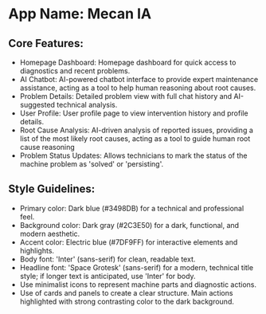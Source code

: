 # **App Name**: Mecan IA

## Core Features:

- Homepage Dashboard: Homepage dashboard for quick access to diagnostics and recent problems.
- AI Chatbot: AI-powered chatbot interface to provide expert maintenance assistance, acting as a tool to help human reasoning about root causes.
- Problem Details: Detailed problem view with full chat history and AI-suggested technical analysis.
- User Profile: User profile page to view intervention history and profile details.
- Root Cause Analysis: AI-driven analysis of reported issues, providing a list of the most likely root causes, acting as a tool to guide human root cause reasoning
- Problem Status Updates: Allows technicians to mark the status of the machine problem as 'solved' or 'persisting'.

## Style Guidelines:

- Primary color: Dark blue (#3498DB) for a technical and professional feel.
- Background color: Dark gray (#2C3E50) for a dark, functional, and modern aesthetic.
- Accent color: Electric blue (#7DF9FF) for interactive elements and highlights.
- Body font: 'Inter' (sans-serif) for clean, readable text.
- Headline font: 'Space Grotesk' (sans-serif) for a modern, technical title style; if longer text is anticipated, use 'Inter' for body.
- Use minimalist icons to represent machine parts and diagnostic actions.
- Use of cards and panels to create a clear structure. Main actions highlighted with strong contrasting color to the dark background.